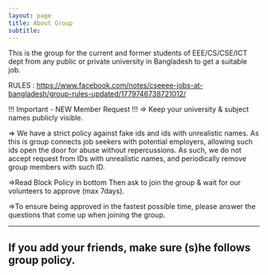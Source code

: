 ```yaml
---
layout: page
title: About Group
subtitle:
---
```


This is the group for the current and former students of EEE/CS/CSE/ICT dept from any public or private university in Bangladesh to get a suitable job.

RULES : https://www.facebook.com/notes/cseeee-jobs-at-bangladesh/group-rules-updated/1779746738721012/ 

!!! Important - NEW Member Request !!!
=> Keep your university & subject names publicly visible.

=> We have a strict policy against fake ids and ids with unrealistic names. As this is group connects job seekers with potential employers, allowing such ids open the door for abuse without repercussions. As such, we do not accept request from IDs with unrealistic names, and periodically remove group members with such ID.

=>Read Block Policy in bottom
Then ask to join the group & wait for our volunteers to approve (max 7days).

=>To ensure being approved in the fastest possible time, please answer the questions that come up when joining the group.

----------------------------
If you add your friends, make sure (s)he follows group policy. 
-----------------------------
 
